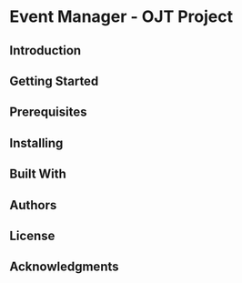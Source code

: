 # Event Manager - OJT Project

## Introduction

## Getting Started

## Prerequisites

## Installing

## Built With

## Authors

## License

## Acknowledgments

